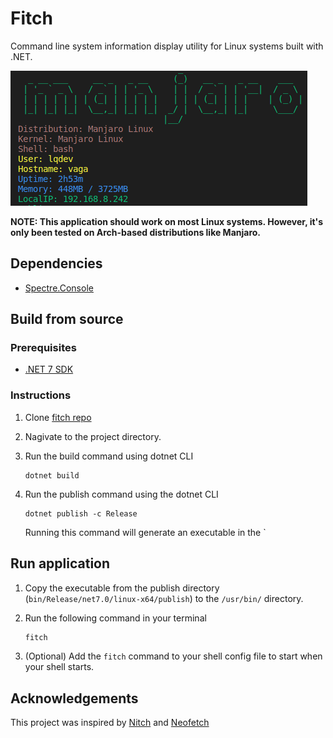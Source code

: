 # Fitch

Command line system information display utility for Linux systems built with .NET.

![Fitch CLI Tool](./images/fitch-display.png)

**NOTE: This application should work on most Linux systems. However, it's only been tested on Arch-based distributions like Manjaro.**

## Dependencies

- [Spectre.Console](https://spectreconsole.net/)

## Build from source

### Prerequisites

- [.NET 7 SDK](https://dotnet.microsoft.com/download/dotnet/7.0) 

### Instructions

1. Clone [fitch repo](http://www.luisquintanilla.me/github/fitch)
1. Nagivate to the project directory.
1. Run the build command using dotnet CLI

    ```dotnetcli
    dotnet build
    ```

1. Run the publish command using the dotnet CLI

    ```dotnetcli
    dotnet publish -c Release
    ```

    Running this command will generate an executable in the `


## Run application

1. Copy the executable from the publish directory (`bin/Release/net7.0/linux-x64/publish`) to the `/usr/bin/` directory.
1. Run the following command in your terminal

    ```bash
    fitch
    ```

1. (Optional) Add the `fitch` command to your shell config file to start when your shell starts. 

## Acknowledgements

This project was inspired by [Nitch](https://github.com/unxsh/nitch) and [Neofetch](https://github.com/dylanaraps/neofetch)